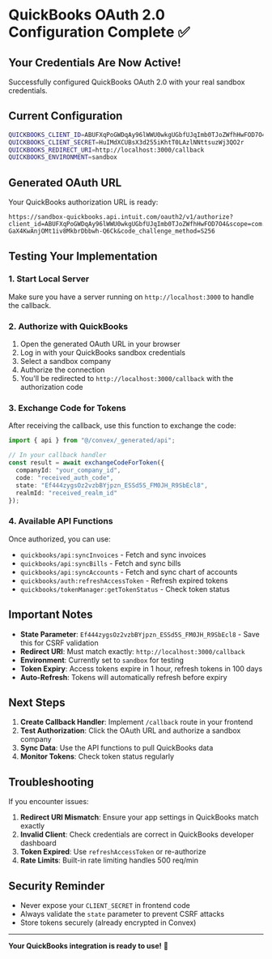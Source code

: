# QuickBooks OAuth 2.0 Configuration Complete ✅

## Your Credentials Are Now Active!

Successfully configured QuickBooks OAuth 2.0 with your real sandbox credentials.

## Current Configuration

```bash
QUICKBOOKS_CLIENT_ID=ABUFXqPoGWDqAy96lWWU0wkgUGbfUJqImb0TJoZWfhHwFOD7O4
QUICKBOOKS_CLIENT_SECRET=HuIMdXCUBsX3d255iKhtT0LAzlNNttsuzWj3QO2r
QUICKBOOKS_REDIRECT_URI=http://localhost:3000/callback
QUICKBOOKS_ENVIRONMENT=sandbox
```

## Generated OAuth URL

Your QuickBooks authorization URL is ready:

```
https://sandbox-quickbooks.api.intuit.com/oauth2/v1/authorize?client_id=ABUFXqPoGWDqAy96lWWU0wkgUGbfUJqImb0TJoZWfhHwFOD7O4&scope=com.intuit.quickbooks.accounting+com.intuit.quickbooks.payment+openid+profile+email&redirect_uri=http%3A%2F%2Flocalhost%3A3000%2Fcallback&response_type=code&state=Ef444zygsOz2vzbBYjpzn_ESSd5S_FM0JH_R9SbEcl8&code_challenge=z3hBAmGiEfR2-GaX4KwAnjOMt1iv8MkbrDbbwh-Q6Ck&code_challenge_method=S256
```

## Testing Your Implementation

### 1. Start Local Server
Make sure you have a server running on `http://localhost:3000` to handle the callback.

### 2. Authorize with QuickBooks
1. Open the generated OAuth URL in your browser
2. Log in with your QuickBooks sandbox credentials
3. Select a sandbox company
4. Authorize the connection
5. You'll be redirected to `http://localhost:3000/callback` with the authorization code

### 3. Exchange Code for Tokens
After receiving the callback, use this function to exchange the code:

```typescript
import { api } from "@/convex/_generated/api";

// In your callback handler
const result = await exchangeCodeForToken({
  companyId: "your_company_id",
  code: "received_auth_code",
  state: "Ef444zygsOz2vzbBYjpzn_ESSd5S_FM0JH_R9SbEcl8",
  realmId: "received_realm_id"
});
```

### 4. Available API Functions
Once authorized, you can use:

- `quickbooks/api:syncInvoices` - Fetch and sync invoices
- `quickbooks/api:syncBills` - Fetch and sync bills
- `quickbooks/api:syncAccounts` - Fetch and sync chart of accounts
- `quickbooks/auth:refreshAccessToken` - Refresh expired tokens
- `quickbooks/tokenManager:getTokenStatus` - Check token status

## Important Notes

- **State Parameter**: `Ef444zygsOz2vzbBYjpzn_ESSd5S_FM0JH_R9SbEcl8` - Save this for CSRF validation
- **Redirect URI**: Must match exactly: `http://localhost:3000/callback`
- **Environment**: Currently set to `sandbox` for testing
- **Token Expiry**: Access tokens expire in 1 hour, refresh tokens in 100 days
- **Auto-Refresh**: Tokens will automatically refresh before expiry

## Next Steps

1. **Create Callback Handler**: Implement `/callback` route in your frontend
2. **Test Authorization**: Click the OAuth URL and authorize a sandbox company
3. **Sync Data**: Use the API functions to pull QuickBooks data
4. **Monitor Tokens**: Check token status regularly

## Troubleshooting

If you encounter issues:

1. **Redirect URI Mismatch**: Ensure your app settings in QuickBooks match exactly
2. **Invalid Client**: Check credentials are correct in QuickBooks developer dashboard
3. **Token Expired**: Use `refreshAccessToken` or re-authorize
4. **Rate Limits**: Built-in rate limiting handles 500 req/min

## Security Reminder

- Never expose your `CLIENT_SECRET` in frontend code
- Always validate the `state` parameter to prevent CSRF attacks
- Store tokens securely (already encrypted in Convex)

---
**Your QuickBooks integration is ready to use!** 🎉